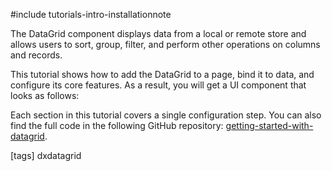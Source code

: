 #include tutorials-intro-installationnote

The DataGrid component displays data from a local or remote store and allows users to sort, group, filter, and perform other operations on columns and records.

This tutorial shows how to add the DataGrid to a page, bind it to data, and configure its core features. As a result, you will get a UI component that looks as follows:

<div class="simulator-desktop-container" data-view="/Content/Applications/20_2/GettingStartedWith/DataGrid/index.html, /Content/Applications/20_2/GettingStartedWith/DataGrid/index.js, /Content/Applications/20_2/GettingStartedWith/DataGrid/index.css"></div>

Each section in this tutorial covers a single configuration step. You can also find the full code in the following GitHub repository: <a href="https://github.com/DevExpress-Examples/getting-started-with-datagrid" target="_blank">getting-started-with-datagrid</a>.

[tags] dxdatagrid